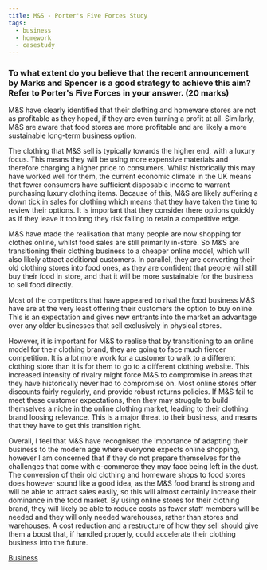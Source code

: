 ```yaml
---
title: M&S - Porter's Five Forces Study
tags:
  - business
  - homework
  - casestudy
---
```

### To what extent do you believe that the recent announcement by Marks and Spencer is a good strategy to achieve this aim? Refer to Porter's Five Forces in your answer. (20 marks)

M&S have clearly identified that their clothing and homeware stores are not as profitable as they hoped, if they are even turning a profit at all. Similarly, M&S are aware that food stores are more profitable and are likely a more sustainable long-term business option. 

The clothing that M&S sell is typically towards the higher end, with a luxury focus. This means they will be using more expensive materials and therefore charging a higher price to consumers. Whilst historically this may have worked well for them, the current economic climate in the UK means that fewer consumers have sufficient disposable income to warrant purchasing luxury clothing items. Because of this, M&S are likely suffering a down tick in sales for clothing which means that they have taken the time to review their options. It is important that they consider there options quickly as if they leave it too long they risk failing to retain a competitive edge. 

M&S have made the realisation that many people are now shopping for clothes online, whilst food sales are still primarily in-store. So M&S are transitioning their clothing business to a cheaper online model, which will also likely attract additional customers. In parallel, they are converting their old clothing stores into food ones, as they are confident that people will still buy their food in store, and that it will be more sustainable for the business to sell food directly.

Most of the competitors that have appeared to rival the food business M&S have are at the very least offering their customers the option to buy online. This is an expectation and gives new entrants into the market an advantage over any older businesses that sell exclusively in physical stores.

However, it is important for M&S to realise that by transitioning to an online model for their clothing brand, they are going to face much fiercer competition. It is a lot more work for a customer to walk to a different clothing store than it is for them to go to a different clothing website. This increased intensity of rivalry might force M&S to compromise in areas that they have historically never had to compromise on. Most online stores offer discounts fairly regularly, and provide robust returns policies. If M&S fail to meet these customer expectations, then they may struggle to build themselves a niche in the online clothing market, leading to their clothing brand loosing relevance. This is a major threat to their business, and means that they have to get this transition right. 

Overall, I feel that M&S have recognised the importance of adapting their business to the modern age where everyone expects online shopping, however I am concerned that if they do not prepare themselves for the challenges that come with e-commerce they may face being left in the dust. The conversion of their old clothing and homeware shops to food stores does however sound like a good idea, as the M&S food brand is strong and will be able to attract sales easily, so this will almost certainly increase their dominance in the food market. By using online stores for their clothing brand, they will likely be able to reduce costs as fewer staff members will be needed and they will only needed warehouses, rather than stores and warehouses. A cost reduction and a restructure of how they sell should give them a boost that, if handled properly, could accelerate their clothing business into the future. 

[Business](/Business)